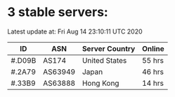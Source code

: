 # 3 stable servers:

Latest update at: Fri Aug 14 23:10:11 UTC 2020

| ID | ASN | Server Country | Online |
| -- | --- | -------------- | ------ |
| #.D09B | AS174 | United States | 55 hrs |
| #.2A79 | AS63949 | Japan | 46 hrs |
| #.33B9 | AS63888 | Hong Kong | 14 hrs |

